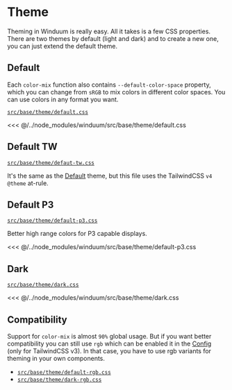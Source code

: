 # Theme

Theming in Winduum is really easy. All it takes is a few CSS properties. There are two themes by default (light and dark) and to create a new one, you can just extend the default theme.

## Default

Each `color-mix` function also contains `--default-color-space` property, which you can change from `sRGB` to mix colors in different color spaces. You can use colors in any format you want.

[`src/base/theme/default.css`](https://github.com/winduum/winduum/blob/main/src/base/theme/default.css)

<<< @/../node_modules/winduum/src/base/theme/default.css

## Default TW

[`src/base/theme/defaut-tw.css`](https://github.com/winduum/winduum/blob/main/src/base/theme/defaut-tw.css)

It's the same as the [Default](#default) theme, but this file uses the TailwindCSS `v4` `@theme` at-rule.

## Default P3

[`src/base/theme/default-p3.css`](https://github.com/winduum/winduum/blob/main/src/base/theme/default-p3.css)

Better high range colors for P3 capable displays.

<<< @/../node_modules/winduum/src/base/theme/default-p3.css

## Dark

[`src/base/theme/dark.css`](https://github.com/winduum/winduum/blob/main/src/base/theme/dark.css)

<<< @/../node_modules/winduum/src/base/theme/dark.css



## Compatibility

Support for `color-mix` is almost `90%` global usage.
But if you want better compatibility you can still use `rgb`
which can be enabled it in the [Config](/docs/base/config.html#settings-rgb) (only for TailwindCSS v3). 
In that case, you have to use rgb variants for theming in your own components.

* [`src/base/theme/default-rgb.css`](https://github.com/winduum/winduum/blob/main/src/base/theme/default-rgb.css)
* [`src/base/theme/dark-rgb.css`](https://github.com/winduum/winduum/blob/main/src/base/theme/dark-rgb.css)
